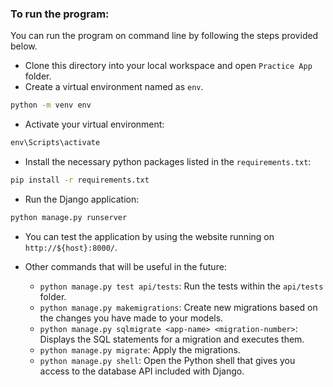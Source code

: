 ### To run the program: 

You can run the program on command line by following the steps provided below.

* Clone this directory into your local workspace and open ```Practice App``` folder.  
* Create a virtual environment named as ```env```.
```cmd
python -m venv env  
```
* Activate your virtual environment:
```cmd
env\Scripts\activate
```
* Install the necessary python packages listed in the ```requirements.txt```:
```cmd
pip install -r requirements.txt
```
* Run the Django application:
```cmd
python manage.py runserver
```
* You can test the application by using the website running on ```http://${host}:8000/```.

* Other commands that will be useful in the future:
   * ```python manage.py test api/tests```: Run the tests within the ```api/tests``` folder.
   * ```python manage.py makemigrations```: Create new migrations based on the changes you have made to your models.
   * ```python manage.py sqlmigrate <app-name> <migration-number>```: Displays the SQL statements for a migration and executes them.
   * ```python manage.py migrate```: Apply the migrations.
   * ```python manage.py shell```: Open the Python shell that gives you access to the database API included with Django.
